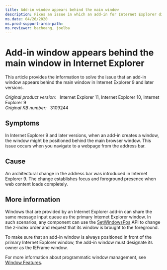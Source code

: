 ```yaml
---
title: Add-in window appears behind the main window
description: Fixes an issue in which an add-in for Internet Explorer displays its window behind the main window.
ms.date: 04/26/2020
ms.prod-support-area-path: 
ms.reviewer: bachoang, joelba
---
```

# Add-in window appears behind the main window in Internet Explorer

This article provides the information to solve the issue that an add-in window appears behind the main window in Internet Explorer 9 and later versions.

_Original product version:_ &nbsp; Internet Explorer 11, Internet Explorer 10, Internet Explorer 9  
_Original KB number:_ &nbsp; 3109244

## Symptoms

In Internet Explorer 9 and later versions, when an add-in creates a window, the window might be positioned behind the main browser window. This issue occurs when you navigate to a webpage from the address bar.

## Cause

An architectural change in the address bar was introduced in Internet Explorer 9. The change establishes focus and foreground presence when web content loads completely.

## More information

Windows that are provided by an Internet Explorer add-in can share the same message input queue as the primary Internet Explorer window. In such scenarios, any component can use the [SetWindowsPos](/windows/win32/api/winuser/nf-winuser-setwindowpos) API to change the z-index order and request that its window is brought to the foreground.

To make sure that an add-in window is always positioned in front of the primary Internet Explorer window, the add-in window must designate its owner as the IEFrame window.

For more information about programmatic window management, see [Window Features](/windows/win32/winmsg/window-features).
